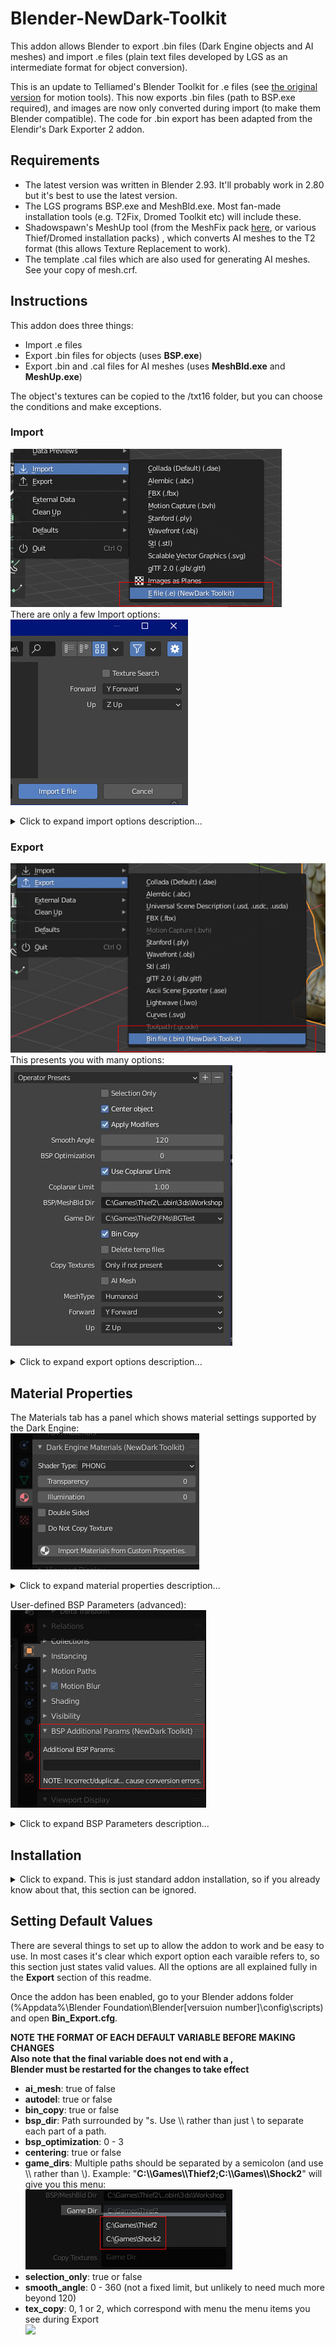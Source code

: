 # Blender-NewDark-Toolkit
This addon allows Blender to export .bin files (Dark Engine objects and AI meshes) and import .e files (plain text files developed by LGS as an intermediate format for object conversion).

This is an update to Telliamed's Blender Toolkit for .e files (see [the original version](https://www.ttlg.com/forums/showthread.php?t=136431) for motion tools). This now exports .bin files (path to BSP.exe required), and images are now only converted during import (to make them Blender compatible). The code for .bin export has been adapted from the Elendir's Dark Exporter 2 addon.

## Requirements
  * The latest version was written in Blender 2.93. It'll probably work in 2.80 but it's best to use the latest version.
  * The LGS programs BSP.exe and MeshBld.exe. Most fan-made installation tools (e.g. T2Fix, Dromed Toolkit etc) will include these.
  * Shadowspawn's MeshUp tool (from the MeshFix pack [here](https://www.angelfire.com/games4/shadowspawn/Tools.html), or various Thief/Dromed installation packs) , which converts AI meshes to the T2 format (this allows Texture Replacement to work).
  * The template .cal files which are also used for generating AI meshes. See your copy of mesh.crf.

## Instructions
This addon does three things:
- Import .e files
- Export .bin files for objects (uses **BSP.exe**)
- Export .bin and .cal files for AI meshes (uses **MeshBld.exe** and **MeshUp.exe**)

The object's textures can be copied to the /txt16 folder, but you can choose the conditions and make exceptions.

### Import
![](Screenshots/import.jpg) <br/>
There are only a few Import options:<br/>
![](Screenshots/Import_Options.JPG)
<details>
  <summary>Click to expand import options description...</summary>
  
- **Texture Search**: When unchecked, Blender will expect the textures to be in the same folder as the .e file. When checked, it'll also search in any subfolders. If you've used User Preferences to set a Textures Directory, the addon will also look in there (and subfolders again). This is useful if you want to use a library of textures to use on multiple objects, or as a place to store stock textures that have been extracted from the .crf files.
- **Forward** and **Up** axes: These specifiy the orientation of the objects. The default values should be fine if the .e file was generated by bintoe.
</details>

### Export
![](Screenshots/export.jpg) <br/>
This presents you with many options:<br/>
![](Screenshots/ExportSettings.JPG)<br/>
<details>
  <summary>Click to expand export options description...</summary>
  
- **Selection Only**: When unchecked, every visible object will be exported. When true, only the selected object will be exported.
- **Center Object**: Whether or not the object's bounding box is centered about 0,0,0. Recommended for most objects.
- **Apply Modifiers**: Modifiers are a good way of performing non-destructive changes to a model (e.g. mirroring certain parts). In most cases this should be checked.
- **Smooth Angle**: Determines the limit (angle between faces) up to which 'Phong' or 'Gouraud' shaded materials will be smoothly shaded. 120 is the default because that matches BSP's own default. Lower angle = more sharp edges.
- **BSP Optimization**: This affects how BSP tries to merge triangles or split them when they intersect. 0 is recommended so that what you see in Blender is as close as possible to the result in game.
- **Coplanar Limit**: This also affects how triangles are merged (or not merged). During development of this addon it was found that a value of 1.00 produced the best results. Other values may lead to small gaps between faces or vertices being out-of-position/merged. Note: the previous version of this addon incorrectly called it 'Poly Merge Epsilon'.
- **BSP/MeshBld Dir**: The full path of the folder containing "BSP.exe" and "MeshBld.exe".
- **Game Dir**: Game or FM folder where objects will be extracted to. Note that you can choose from a list (see the **Setup** section for setting up the list). Should be the parent folder of the \obj or \mesh folders, e.g. c:\games\Thief2 or c:\games\Thief2\FMs\SomeFMFolderName
- **Bin Copy**: Copies the exported file to the \obj or mesh\ folders.
- **Delete temp files**: Before copying, the .bin file is created in the same folder the Blender object is saved in. This option deletes it when the copying is finished. Don't select this if **Bin Copy** is unselected otherwise you won't get any export file.
- **Copy Texutres**:
  - **Always** (textures will be copied to obj\txt16 and existing files will be overwritten)*
  - **Only if not present** (existing files won't be overwritten - this is recommended because an existing object may use a texture that has the same but that looks vrey different to the one for your object. When you see your object in game, you'll see that it looks different, so you'll be able to rename the texture and export again).*
  - **Never** (useful if your object is only using stock textures)
  - *Object materials have a 'Do Not Copy' property which prevents that texture being copied, even when either of the first two options is chosen.*
- **AI Mesh**: Select this when exporting a creature (things with joints/limit planes etc).
- **Mesh Type**: When the above is selected, this specifies a kind of 'template' file for the AI to ensure the mesh has all the right joints in all the right places.
- **Forward** and **Up** axes: These can adjust the orientation of the objects. Defaults should be fine.

**Note**: At the time of writing, these settings don't get saved with the object. If you find yourself having to make the same changes again and again, you should edit the config file and change the default values. See the end of this readme.
</details>

## Material Properties
The Materials tab has a panel which shows material settings supported by the Dark Engine:<br/>
![](Screenshots/Material_Params.JPG)<br/>
<details>
  <summary>Click to expand material properties description...</summary>
  
- **Shader Type**: Smooth for Flat shading.
  - Phong/Gouraud: Object lighting is smoothed across adjacent faces that use this shader type. Note that the Dark Engine doesn't really use Phong. Selecting that will just lead to Gouraud being applied. Phong has always been listed however, so it's inclusion here is just for consistency.
    - The export options includes a **Smooth Angle** which can limit the effect of the smooth shading. This applies to the entire object, however.
  - Flat: Face is evenly lit, using the brightness of its centre
- **Tranparency**: 0 = fully opaque (default), 100 = fully transparent.
- **Illumination**: Allows faces to be fully lit, e.g. lantern glass. For animated lights the Dark Engine will automatically turn on/off faces with illuminated materials. Brightnesses can be modifed in Dromed using the Renderer > Self Illumination property (decimal, 0 - 1). Not confirmed at time of writing but I think it multiplies all 'ILLUM' material brightness values, up to a point.
- **Double Sided**: Allows the face to be rendered when viewed from the back as well as the front. Effectively doubles the poly count for this material, so only use this where it's neede (e.g. where the player should be able to see both sides, e.g. flat fences, windows etc).
- **Do Not Copy Texture**: This will prevent the texture being copied *even when the overall Export Options do allow for copying*. Useful for when some textures are new and others are from a .crf file.
- **Import Materials From Custom Properties**: The previous version of this addon used custom properties to store material parameters. This button looks for any of those and applies them to the above properties. The custom properties are not deleted, but you should remove them yourself to keep things tidy.
</details>

User-defined BSP Parameters (advanced):<br/> 
![](Screenshots/BSP_Extra_Params.JPG)<br/>
<details>
  <summary>Click to expand BSP Parameters description...</summary>
  
  - The Export Options already set a wide range of BSP parameters (infile, outfile, smooth angle etc), but the above text box allows you to type in other things to gain further control of the exported object. Details are outside the scope of this readme but you can view all available paramters by running BSP from a command line with no parameters to see the full list of what is available.
    - Example: typing in -w@ will make the entire object render in wireframe.
</details>

## Installation
<details>
  <summary>Click to expand. This is just standard addon installation, so if you already know about that, this section can be ignored.</summary>
  
Use the **Code** button and slect **Download as ZIP File**:<br/>
![](Screenshots/download.JPG)<br/>
It can be downloaded to any folder.

In Blender, go to Edit > Preferences > Install and select the zip file:<br />
![](Screenshots/install.JPG)

The addons list will be automatically filtered, making it easy to enable the new addon:<br/>
![](Screenshots/enable_new_addon.JPG)

Check that Auto Save Preferences is eanbled. If not, use the Save button to remember the setting:<br />
![](Screenshots/auto_save_prefs.JPG) or ![](Screenshots/save_prefs.JPG)
</details>

## Setting Default Values
There are several things to set up to allow the addon to work and be easy to use. In most cases it's clear which export option each varaible refers to, so this section just states valid values. All the options are all explained fully in the **Export** section of this readme.

Once the addon has been enabled, go to your Blender addons folder (%Appdata%\Blender Foundation\Blender\[versuion number]\config\scripts) and open **Bin_Export.cfg**.

**__NOTE THE FORMAT OF EACH DEFAULT VARIABLE BEFORE MAKING CHANGES__**<br />
__Also note that the final variable does not end with a ,__<br />
__Blender must be restarted for the changes to take effect__<br />

- **ai_mesh**: true of false
- **autodel**: true or false
- **bin_copy**: true or false
- **bsp_dir**: Path surrounded by "s. Use \\\ rather than just \\ to separate each part of a path.
- **bsp_optimization**: 0 - 3
- **centering**: true or false
- **game_dirs**: Multiple paths should be separated by a semicolon (and use \\\ rather than \\). Example: "**C:\\\Games\\\Thief2;C:\\\Games\\\Shock2**" will give you this menu:<br />
![](Screenshots/game_dirs.JPG)
- **selection_only**: true or false
- **smooth_angle**: 0 - 360 (not a fixed limit, but unlikely to need much more beyond 120) 
- **tex_copy**: 0, 1 or 2, which correspond with menu the menu items you see during Export<br />
![](BlenderNDToolkit/CopyTexOptions.jpg)
